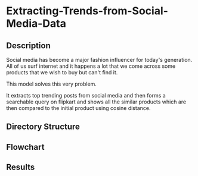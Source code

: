 # Extracting-Trends-from-Social-Media-Data
## Description

Social media has become a major fashion influencer for today's generation. All of us surf internet and it happens a lot that we come across some products that we wish to buy but can't find it. 

This model solves this very problem.

It extracts top trending posts from social media and then forms a searchable query on flipkart and shows all the similar products which are then compared to the initial product using cosine distance.

## Directory Structure

## Flowchart

## Results

